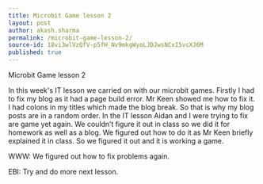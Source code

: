 ```yaml
---
title: Microbit Game lesson 2
layout: post
author: akash.sharma
permalink: /microbit-game-lesson-2/
source-id: 18vi3wlVzQfV-p5fH_Nv9mkgWyoLJDJwsNCxI5vcXJ6M
published: true
---
```

Microbit Game lesson 2

In this week's IT lesson we carried on with our microbit games. Firstly I had to fix my blog as it had a page build error. Mr Keen showed me how to fix it. I had colons in my titles which made the blog break. So that is why my blog posts are in a random order. In the IT lesson Aidan and I were trying to fix are game yet again. We couldn’t figure it out in class so we did it for homework as well as a blog. We figured out how to do it as Mr Keen briefly explained it in class. So we figured it out and it is working a game.

WWW: We figured out how to fix problems again.

EBI: Try and do more next lesson.

